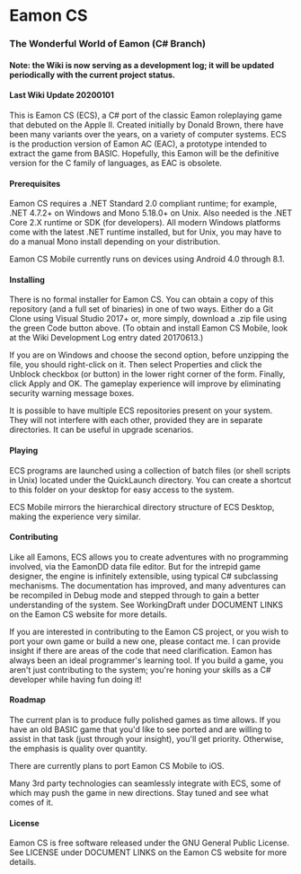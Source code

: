 # Eamon CS
### The Wonderful World of Eamon (C# Branch)

#### Note: the Wiki is now serving as a development log; it will be updated periodically with the current project status.

#### Last Wiki Update 20200101

This is Eamon CS (ECS), a C# port of the classic Eamon roleplaying game that debuted on the Apple II.  Created initially by Donald Brown, there have been many variants over the years, on a variety of computer systems.  ECS is the production version of Eamon AC (EAC), a prototype intended to extract the game from BASIC.  Hopefully, this Eamon will be the definitive version for the C family of languages, as EAC is obsolete.

#### Prerequisites

Eamon CS requires a .NET Standard 2.0 compliant runtime; for example, .NET 4.7.2+ on Windows and Mono 5.18.0+ on Unix.  Also needed is the .NET Core 2.X runtime or SDK (for developers).  All modern Windows platforms come with the latest .NET runtime installed, but for Unix, you may have to do a manual Mono install depending on your distribution.

Eamon CS Mobile currently runs on devices using Android 4.0 through 8.1.

#### Installing

There is no formal installer for Eamon CS.  You can obtain a copy of this repository (and a full set of binaries) in one of two ways.  Either do a Git Clone using Visual Studio 2017+ or, more simply, download a .zip file using the green Code button above.  (To obtain and install Eamon CS Mobile, look at the Wiki Development Log entry dated 20170613.)

If you are on Windows and choose the second option, before unzipping the file, you should right-click on it.  Then select Properties and click the Unblock checkbox (or button) in the lower right corner of the form.  Finally, click Apply and OK.  The gameplay experience will improve by eliminating security warning message boxes.

It is possible to have multiple ECS repositories present on your system.  They will not interfere with each other, provided they are in separate directories.  It can be useful in upgrade scenarios.

#### Playing

ECS programs are launched using a collection of batch files (or shell scripts in Unix) located under the QuickLaunch directory.  You can create a shortcut to this folder on your desktop for easy access to the system.

ECS Mobile mirrors the hierarchical directory structure of ECS Desktop, making the experience very similar.

#### Contributing

Like all Eamons, ECS allows you to create adventures with no programming involved, via the EamonDD data file editor.  But for the intrepid game designer, the engine is infinitely extensible, using typical C# subclassing mechanisms.  The documentation has improved, and many adventures can be recompiled in Debug mode and stepped through to gain a better understanding of the system.  See WorkingDraft under DOCUMENT LINKS on the Eamon CS website for more details.

If you are interested in contributing to the Eamon CS project, or you wish to port your own game or build a new one, please contact me.  I can provide insight if there are areas of the code that need clarification.  Eamon has always been an ideal programmer's learning tool.  If you build a game, you aren't just contributing to the system; you're honing your skills as a C# developer while having fun doing it!

#### Roadmap

The current plan is to produce fully polished games as time allows.  If you have an old BASIC game that you'd like to see ported and are willing to assist in that task (just through your insight), you'll get priority.  Otherwise, the emphasis is quality over quantity.

There are currently plans to port Eamon CS Mobile to iOS.

Many 3rd party technologies can seamlessly integrate with ECS, some of which may push the game in new directions.  Stay tuned and see what comes of it.

#### License

Eamon CS is free software released under the GNU General Public License.  See LICENSE under DOCUMENT LINKS on the Eamon CS website for more details.

